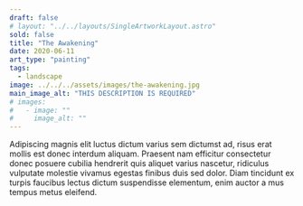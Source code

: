 ```yaml
---
draft: false
# layout: "../../layouts/SingleArtworkLayout.astro"
sold: false
title: "The Awakening"
date: 2020-06-11
art_type: "painting"
tags: 
  - landscape
image: ../../../assets/images/the-awakening.jpg
main_image_alt: "THIS DESCRIPTION IS REQUIRED"
# images: 
#   - image: ""
#     image_alt: ""
---
```


Adipiscing magnis elit luctus dictum varius sem dictumst ad, risus erat mollis est donec interdum aliquam. Praesent nam efficitur consectetur donec posuere cubilia hendrerit quis aliquet varius nascetur, ridiculus vulputate molestie vivamus egestas finibus duis sed dolor. Diam tincidunt ex turpis faucibus lectus dictum suspendisse elementum, enim auctor a mus tempus metus eleifend.
